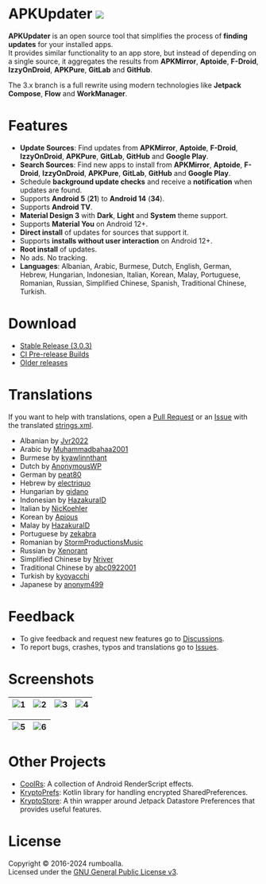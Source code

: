 # APKUpdater [![](https://github.com/rumboalla/apkupdater/workflows/Android%20Build/badge.svg)](https://github.com/rumboalla/apkupdater/actions?query=workflow%3A%22Android+Build%22)
**APKUpdater** is an open source tool that simplifies the process of **finding updates** for your installed apps.  
It provides similar functionality to an app store, but instead of depending on a single source, it aggregates the results from **APKMirror**, **Aptoide**, **F-Droid**, **IzzyOnDroid**, **APKPure**, **GitLab** and **GitHub**.

The 3.x branch is a full rewrite using modern technologies like **Jetpack Compose**, **Flow** and **WorkManager**.

# Features
* **Update Sources**: Find updates from **APKMirror**, **Aptoide**, **F-Droid**, **IzzyOnDroid**, **APKPure**, **GitLab**, **GitHub** and **Google Play**.
* **Search Sources**: Find new apps to install from **APKMirror**, **Aptoide**, **F-Droid**, **IzzyOnDroid**, **APKPure**, **GitLab**, **GitHub** and **Google Play**.
* Schedule **background update checks** and receive a **notification** when updates are found.
* Supports **Android 5** (**21**) to **Android 14** (**34**).
* Supports **Android TV**.
* **Material Design 3** with **Dark**, **Light** and **System** theme support.
* Supports **Material You** on Android 12+.
* **Direct install** of updates for sources that support it.
* Supports **installs without user interaction** on Android 12+.
* **Root install** of updates.
* No ads. No tracking.
* **Languages**: Albanian, Arabic, Burmese, Dutch, English, German, Hebrew, Hungarian, Indonesian, Italian, Korean, Malay, Portuguese, Romanian, Russian, Simplified Chinese, Spanish, Traditional Chinese, Turkish.

# Download
* [Stable Release (3.0.3)](https://github.com/rumboalla/apkupdater/releases/latest/download/com.apkupdater-release.apk)
* [CI Pre-release Builds](https://github.com/rumboalla/apkupdater/releases?q=CI&expanded=true)
* [Older releases](https://github.com/rumboalla/apkupdater/releases)

# Translations
If you want to help with translations, open a [Pull Request](https://github.com/rumboalla/apkupdater/pulls) or an [Issue](https://github.com/rumboalla/apkupdater/issues) with the translated [strings.xml](https://github.com/rumboalla/apkupdater/blob/3.x/app/src/main/res/values/strings.xml).

* Albanian by [Jvr2022](https://github.com/Jvr2022)
* Arabic by [Muhammadbahaa2001](https://github.com/Muhammadbahaa2001)
* Burmese by [kyawlinnthant](https://github.com/kyawlinnthant)
* Dutch by [AnonymousWP](https://github.com/AnonymousWP)
* German by [peat80](https://github.com/peat80)
* Hebrew by [electriquo](https://github.com/electriquo)
* Hungarian by [gidano](https://github.com/gidano)
* Indonesian by [HazakuraID](https://github.com/HazakuraID)
* Italian by [NicKoehler](https://github.com/NicKoehler)
* Korean by [Apious](https://github.com/Apious)
* Malay by [HazakuraID](https://github.com/HazakuraID)
* Portuguese by [zekabra](https://github.com/zekabra)
* Romanian by [StormProductionsMusic](https://github.com/StormProductionsMusic)
* Russian by [Xenorant](https://github.com/Xenorant)
* Simplified Chinese by [Nriver](https://github.com/Nriver)
* Traditional Chinese by [abc0922001](https://github.com/abc0922001)
* Turkish by [kyoyacchi](https://github.com/kyoyacchi)
* Japanese by [anonym499](https://github.com/anonym499)

# Feedback
- To give feedback and request new features go to [Discussions](https://github.com/rumboalla/apkupdater/discussions).
- To report bugs, crashes, typos and translations go to [Issues](https://github.com/rumboalla/apkupdater/issues).

# Screenshots

| ![1](https://github.com/rumboalla/apkupdater/assets/21153554/b5b4943b-e12a-43e2-a056-26d6f06f9bc4) | ![2](https://github.com/rumboalla/apkupdater/assets/21153554/c4679c1b-09d4-429d-9160-77d4d33b0a0f) | ![3](https://github.com/rumboalla/apkupdater/assets/21153554/7b89c5a6-672c-44e4-836e-e01f51f33591) | ![4](https://github.com/rumboalla/apkupdater/assets/21153554/7ec15783-e719-4feb-9e07-a14c0f1defcc) |
|----------------------------------------------------------------------------------------------------|----------------------------------------------------------------------------------------------------|----------------------------------------------------------------------------------------------------|----------------------------------------------------------------------------------------------------|

| ![5](https://github.com/rumboalla/apkupdater/assets/21153554/bbf1132a-b0b6-4890-aed7-8fe95c0da11b) | ![6](https://github.com/rumboalla/apkupdater/assets/21153554/32236bfb-b53e-4999-8363-e957fa8f77a9) |
|----------------------------------------------------------------------------------------------------|----------------------------------------------------------------------------------------------------|

# Other Projects
* [CoolRs](https://github.com/rumboalla/coolrs): A collection of Android RenderScript effects. 
* [KryptoPrefs](https://github.com/rumboalla/KryptoPrefs): Kotlin library for handling encrypted SharedPreferences.
* [KryptoStore](https://github.com/rumboalla/kryptostore): A thin wrapper around Jetpack Datastore Preferences that provides useful features.

# License
Copyright &copy; 2016-2024 rumboalla.  
Licensed under the [GNU General Public License v3](https://www.gnu.org/licenses/gpl-3.0.en.html).
